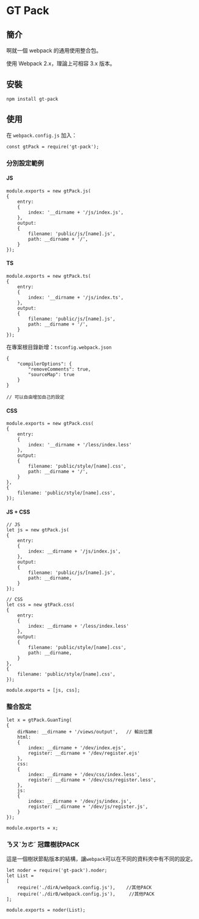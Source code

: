 GT Pack
======

簡介
-----

啊就一個 webpack 的通用使用整合包。

使用 Webpack 2.x，理論上可相容 3.x 版本。

安裝
-----

    npm install gt-pack

使用
-----

在 `webpack.config.js` 加入：

    const gtPack = require('gt-pack');

### 分別設定範例 ###

#### JS #### 

    module.exports = new gtPack.js(
    {
        entry:
        {
            index: '__dirname + '/js/index.js',
        },
        output:
        {
            filename: 'public/js/[name].js',
            path: __dirname + '/', 
        }
    });

#### TS ####

    module.exports = new gtPack.ts(
    {
        entry:
        {
            index: '__dirname + '/js/index.ts',
        },
        output:
        {
            filename: 'public/js/[name].js',
            path: __dirname + '/', 
        }
    });

在專案根目錄新增：`tsconfig.webpack.json`

    {
        "compilerOptions": {
            "removeComments": true,
            "sourceMap": true
        }
    }

    // 可以自由增加自己的設定

#### CSS #### 

    module.exports = new gtPack.css(
    {
        entry:
        {
            index: '__dirname + '/less/index.less'
        },
        output:
        {
            filename: 'public/style/[name].css',
            path: __dirname + '/', 
        }
    },
    {
        filename: 'public/style/[name].css',
    });

#### JS + CSS #### 

    // JS
    let js = new gtPack.js(
    {
        entry:
        {
            index: __dirname + '/js/index.js',
        },
        output:
        {
            filename: 'public/js/[name].js',
            path: __dirname, 
        }
    });

    // CSS
    let css = new gtPack.css(
    {
        entry:
        {
            index: __dirname + '/less/index.less'
        },
        output:
        {
            filename: 'public/style/[name].css',
            path: __dirname, 
        }
    },
    {
        filename: 'public/style/[name].css',
    });

    module.exports = [js, css];
    
    
### 整合設定 ### 

    let x = gtPack.GuanTing(
    {
        dirName: __dirname + '/views/output',   // 輸出位置
        html:
        {
            index: __dirname + '/dev/index.ejs',
            register: __dirname + '/dev/register.ejs'
        },
        css:
        {
            index: __dirname + '/dev/css/index.less',
            register: __dirname + '/dev/css/register.less',
        },
        js:
        {
            index: __dirname + '/dev/js/index.js',
            register: __dirname + '/dev/js/register.js',
        }
    });

    module.exports = x;
    
### ㄋㄡˋㄉㄜˊ 冠霆樹狀PACK ### 

這是一個樹狀節點版本的結構，讓`webpack`可以在不同的資料夾中有不同的設定。

    let noder = require('gt-pack').noder;
    let List = 
    [
        require('./dirA/webpack.config.js'),    //其他PACK
        require('./dirB/webpack.config.js'),     //其他PACK
    ];
    
    module.exports = noder(List);


